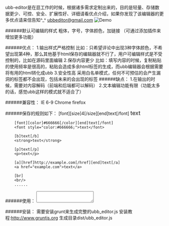 ubb-editor是在逛工作的时候，根据诸多需求定制出来的，目的是轻量、存储数据更少、可控、安全、扩展性好、详细请看优点介绍，如果你发现了该编辑器的更多优点请来信告知^_^ ubbeditor@gmail.com
![Demo](http://lrig.qiniudn.com/editor.png)

######默认可编辑的样式
    粗体，字号，字体颜色，加链接
    （可通过添加插件来增加更多功能）

######优点：
    1.输出样式严格控制
      比如：只希望评论中出现3种字体颜色，不希望出现第4种，那么其他基于html保存的编辑器就不行了，用户可编辑样式是不受控制的，比如在源码里面编辑
    2.保存内容更少
      比如：填写内容的时候，复制粘贴的使用频率是很高的，粘贴会造成多余html标签的生成，而ubb编辑器会根据需要将有用的html转化成ubb
    3.安全性高
      采用白名单模式，任何不可预估的会产生漏洞的标签都不会出现，包括未来的会出现的标签
######缺点：
    1.在输出的时候，需要对内容解码（前端和后端都可以解码）
    2.文本编辑功能有限（功能太多的话，感觉ubb这样的模式就不适合了）
    
######兼容性： 
    IE 6-9
    Chrome
    firefox

######保存的规则如下：
        [font][size]4[/size][end]text[/font]
        <font style="font-size:18px;">text</font>
        
        [font][color]#666666[/color][end]text[/font]
        <font style="color:#666666;">text</font>
    
        [b]text[/b]
        <strong>text</strong>
    
        [p]text[/p]
        <p>text</p>
    
        [a][href]http://example.com[/href][end]text[/a]
        <a href="example.com">text</a>
    
        [br]
        <br/>
        ......
        
######使用：
    <textarea id="editor"></textarea>
    <script>
        $('#editor').ubb_editor();
    </script>

######安装：
    需要安装grunt来生成完整的ubb_editor.js
    安装教程:http://www.gruntjs.org
    生成目录dist/ubb_editor.js
